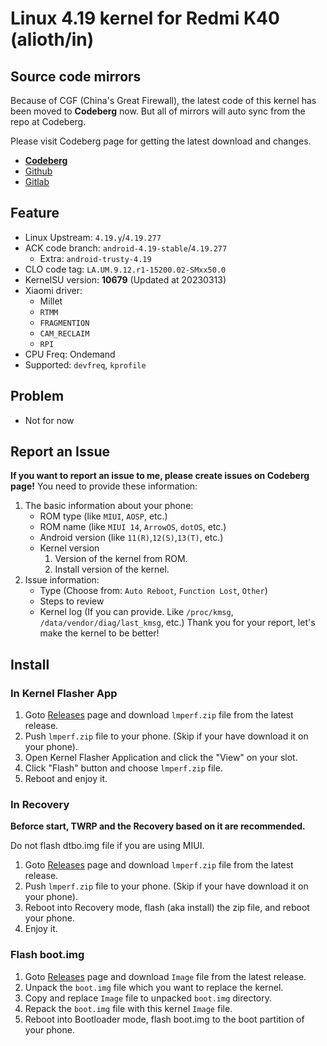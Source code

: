 # Linux 4.19 kernel for Redmi K40 (alioth/in)

## Source code mirrors
Because of CGF (China's Great Firewall),
the latest code of this kernel has been moved to **Codeberg** now.
But all of mirrors will auto sync from the repo at Codeberg.

Please visit Codeberg page for getting the latest download and changes.

- **[Codeberg](https://gitea.com/LeviMarvin/kernel_xiaomi_alioth)**
- [Github](https://github.com/LeviMarvin/kernel_xiaomi_alioth)
- [Gitlab](https://gitlab.com/lmperf/kernel/alioth)

## Feature
- Linux Upstream: `4.19.y`/`4.19.277`
- ACK code branch: `android-4.19-stable`/`4.19.277`
    - Extra: `android-trusty-4.19`
- CLO code tag: `LA.UM.9.12.r1-15200.02-SMxx50.0`
- KernelSU version: **10679** (Updated at 20230313)
- Xiaomi driver:
    - Millet
    - `RTMM`
    - `FRAGMENTION`
    - `CAM_RECLAIM`
    - `RPI`
- CPU Freq: Ondemand
- Supported: `devfreq`, `kprofile`

## Problem
- Not for now

## Report an Issue
**If you want to report an issue to me, please create issues on Codeberg page!**
You need to provide these information:
1. The basic information about your phone:
    - ROM type (like `MIUI`, `AOSP`, etc.)
    - ROM name (like `MIUI 14`, `ArrowOS`, `dotOS`, etc.)
    - Android version (like `11(R)`,`12(S)`,`13(T)`, etc.)
    - Kernel version
        1. Version of the kernel from ROM.
        2. Install version of the kernel.
2. Issue information:
    - Type (Choose from: `Auto Reboot`, `Function Lost`, `Other`)
    - Steps to review
    - Kernel log (If you can provide. Like `/proc/kmsg`, `/data/vendor/diag/last_kmsg`, etc.)
Thank you for your report, let's make the kernel to be better!

## Install
### In Kernel Flasher App
1. Goto [Releases](https://codeberg.org/LeviMarvin/kernel_xiaomi_alioth/releases) page
and download `lmperf.zip` file from the latest release.
2. Push `lmperf.zip` file to your phone. (Skip if your have download it on your phone).
3. Open Kernel Flasher Application and click the "View" on your slot.
4. Click "Flash" button and choose `lmperf.zip` file.
4. Reboot and enjoy it.

### In Recovery
**Beforce start, TWRP and the Recovery based on it are recommended.**

Do not flash dtbo.img file if you are using MIUI.

1. Goto [Releases](https://codeberg.org/LeviMarvin/kernel_xiaomi_alioth/releases) page
and download `lmperf.zip` file from the latest release.
2. Push `lmperf.zip` file to your phone. (Skip if your have download it on your phone).
3. Reboot into Recovery mode, flash (aka install) the zip file, and reboot your phone.
4. Enjoy it.

### Flash boot.img
1. Goto [Releases](https://codeberg.org/LeviMarvin/kernel_xiaomi_alioth/releases) page
and download `Image` file from the latest release.
2. Unpack the `boot.img` file which you want to replace the kernel.
3. Copy and replace `Image` file to unpacked `boot.img` directory.
4. Repack the `boot.img` file with this kernel `Image` file.
5. Reboot into Bootloader mode, flash boot.img to the boot partition of your phone.
